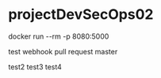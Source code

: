 # projectDevSecOps02


docker run --rm -p 8080:5000 <image name>

test webhook pull request
master

  test2
test3
  test4

